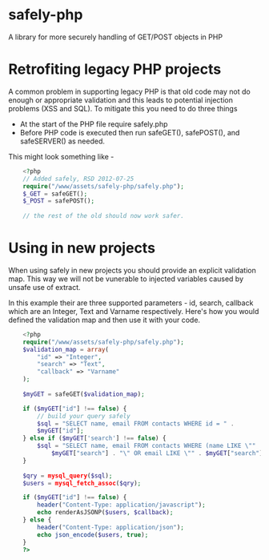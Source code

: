 safely-php
==========

A library for more securely handling of GET/POST objects in PHP

# Retrofiting legacy PHP projects

A common problem in supporting legacy PHP is that old code may not do 
enough or appropriate validation and this leads to potential injection
problems (XSS and SQL).  To mitigate this you need to do three things

* At the start of the PHP file require safely.php
* Before PHP code is executed then run safeGET(), safePOST(), and safeSERVER() as needed.

This might look something like -

```PHP
	<?php
	// Added safely, RSD 2012-07-25
	require("/www/assets/safely-php/safely.php");
	$_GET = safeGET();
	$_POST = safePOST();
	
	// the rest of the old should now work safer.
```

# Using in new projects

When using safely in new projects you should provide an explicit validation
map.  This way we will not be vunerable to injected variables caused by
unsafe use of extract.

In this example their are three supported parameters - id, search, callback 
which are an Integer, Text and Varname respectively. Here's how you would
defined the validation map and then use it with your code.

```PHP
	<?php
	require("/www/assets/safely-php/safely.php");
	$validation_map = array(
		"id" => "Integer",
		"search" => "Text",
		"callback" => "Varname"
	);
	
	$myGET = safeGET($validation_map);

	if ($myGET["id"] !== false) {
		// build your query safely
		$sql = "SELECT name, email FROM contacts WHERE id = " . 
		$myGET["id"];
	} else if ($myGET['search'] !== false) {
		$sql = "SELECT name, email FROM contacts WHERE (name LIKE \"" . 
			$myGET["search"] . "\" OR email LIKE \"" . $myGET["search"] . "\"";
	}
	
	$qry = mysql_query($sql);
	$users = mysql_fetch_assoc($qry);

	if ($myGET["id"] !== false) {
		header("Content-Type: application/javascript");
		echo renderAsJSONP($users, $callback);
	} else {
		header("Content-Type: application/json");
		echo json_encode($users, true);
	}
	?>
```

